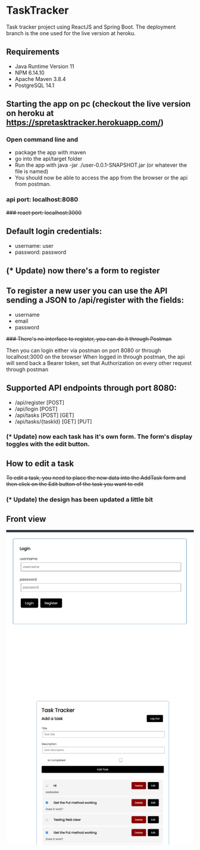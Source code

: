 # TaskTracker
Task tracker project using ReactJS and Spring Boot. The deployment branch is the one used for the live version at heroku.

## Requirements
- Java Runtime Version 11
- NPM 6.14.10
- Apache Maven 3.8.4
- PostgreSQL 14.1

## Starting the app on pc (checkout the live version on heroku at https://spretasktracker.herokuapp.com/)
### Open command line and 
- package the app with maven
- go into the api/target folder
- Run the app with java -jar ./user-0.0.1-SNAPSHOT.jar (or whatever the file is named)
- You should now be able to access the app from the browser or the api from postman.

### api port: localhost:8080
<s>### react port: localhost:3000</s>

## Default login credentials:
- username: user
- password: password



## (* Update) now there's a form to register
## To register a new user you can use the API sending a JSON to /api/register with the fields:
- username
- email
- password

<s>### ~~There's no interface to register, you can do it through Postman~~</s>

Then you can login either via postman on port 8080 or through localhost:3000 on the browser
When logged in through postman, the api will send back a Bearer token, set that Authorization on every other request through postman

## Supported API endpoints through port 8080:
- /api/register [POST]
- /api/login [POST]
- /api/tasks [POST] [GET]
- /api/tasks/{taskId}  [GET] [PUT]



### (* Update) now each task has it's own form. The form's display toggles with the edit button.
## How to edit a task
<s>~~To edit a task, you need to place the new data into the AddTask form and then click on the Edit button of the task you want to edit~~</s>

### (* Update) the design has been updated a little bit
## Front view
![img](https://github.com/mnfalcon/TaskTracker/blob/master/login.png?raw=true)
![im2](https://github.com/mnfalcon/TaskTracker/blob/master/home.png?raw=true)
